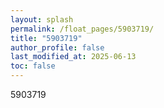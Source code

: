 ```yaml
---
layout: splash
permalink: /float_pages/5903719/
title: "5903719"
author_profile: false
last_modified_at: 2025-06-13
toc: false
---
```

 
5903719
